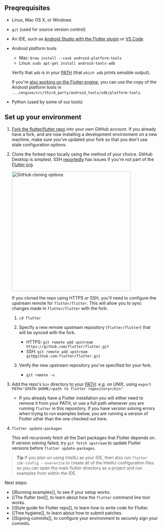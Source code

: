## Preqrequisites

 * Linux, Mac OS X, or Windows

 * `git` (used for source version control)

 * An IDE, such as [Android Studio with the Flutter plugin](https://docs.flutter.dev/development/tools/android-studio) or [VS Code](https://docs.flutter.dev/development/tools/vs-code)

 * Android platform tools
   - Mac: `brew install --cask android-platform-tools`
   - Linux: `sudo apt-get install android-tools-adb`

   Verify that `adb` is in your [PATH](https://en.wikipedia.org/wiki/PATH_(variable)) (that `which adb` prints sensible output).

   If you're
   [also working on the Flutter engine](https://github.com/flutter/flutter/wiki/Setting-up-the-Engine-development-environment),
   you can use the copy of the Android platform tools in
   `.../engine/src/third_party/android_tools/sdk/platform-tools`.

 * Python (used by some of our tools)

## Set up your environment

1. [Fork the flutter/flutter repo](https://github.com/flutter/flutter/fork) into your own GitHub account. If
   you already have a fork, and are now installing a development environment on
   a new machine, make sure you've updated your fork so that you don't use stale
   configuration options.

1. Clone the forked repo locally using the method of your choice. GitHub Desktop is simplest. SSH [reportedly](https://github.com/flutter/flutter/issues/148000) has issues if you're not part of the [Flutter org](https://github.com/orgs/flutter/people).

   <img width="391" alt="GitHub cloning options" src="https://user-images.githubusercontent.com/6655696/189104233-7db05feb-1543-4f8b-8a2b-cc34cd18c6b8.png">

   If you cloned the repo using HTTPS or SSH, you'll need to configure the upstream remote for `flutter/flutter`. This will allow you to sync changes made in `flutter/flutter` with the fork:

   1. `cd flutter`

   1. Specify a new remote upstream repository (`flutter/flutter`) that will be synced with the fork.
      - HTTPS: `git remote add upstream https://github.com/flutter/flutter.git`
      - SSH: `git remote add upstream git@github.com:flutter/flutter.git`
   1. Verify the new upstream repository you've specified for your fork.
      
      - `git remote -v`

1. Add the repo's `bin` directory to your [PATH](https://en.wikipedia.org/wiki/PATH_(variable)): e.g. on UNIX, using `export PATH="$PATH:$HOME/<path to flutter repository>/bin"`

    - If you already have a Flutter installation you will either need to remove it from your PATH, or use a full path whenever you are running `flutter` in this repository. If you have version solving errors when trying to run examples below, you are running a version of Flutter other than the one checked out here.

1. `flutter update-packages`

   This will recursively fetch all the Dart packages that
   Flutter depends on. If version solving failed, try `git fetch upstream` to update Flutter versions before `flutter update-packages`.


> **Tip**
> If you plan on using IntelliJ as your IDE, then also run
> `flutter ide-config --overwrite` to create all of the IntelliJ configuration
> files so you can open the main flutter directory as a project and run examples
> from within the IDE.


Next steps:

 * [[Running examples]], to see if your setup works.
 * [[The flutter tool]], to learn about how the `flutter` command line tool works.
 * [[Style guide for Flutter repo]], to learn how to write code for Flutter.
 * [[Tree hygiene]], to learn about how to submit patches.
 * [[Signing commits]], to configure your environment to securely sign your commits.